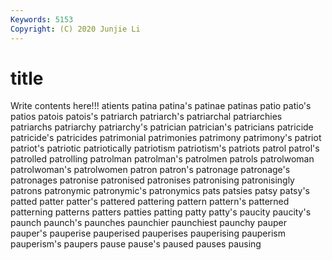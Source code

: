 ```yaml
---
Keywords: 5153
Copyright: (C) 2020 Junjie Li
---
```


# title

Write contents here!!!
atients 
patina 
patina's 
patinae 
patinas 
patio 
patio's 
patios 
patois
patois's 
patriarch 
patriarch's 
patriarchal 
patriarchies 
patriarchs 
patriarchy 
patriarchy's 
patrician 
patrician's
patricians 
patricide 
patricide's 
patricides 
patrimonial 
patrimonies 
patrimony 
patrimony's 
patriot 
patriot's
patriotic 
patriotically 
patriotism 
patriotism's 
patriots 
patrol 
patrol's 
patrolled 
patrolling 
patrolman
patrolman's 
patrolmen 
patrols 
patrolwoman 
patrolwoman's 
patrolwomen 
patron 
patron's 
patronage 
patronage's
patronages 
patronise 
patronised 
patronises 
patronising 
patronisingly 
patrons 
patronymic 
patronymic's 
patronymics
pats 
patsies 
patsy 
patsy's 
patted 
patter 
patter's 
pattered 
pattering 
pattern
pattern's 
patterned 
patterning 
patterns 
patters 
patties 
patting 
patty 
patty's 
paucity
paucity's 
paunch 
paunch's 
paunches 
paunchier 
paunchiest 
paunchy 
pauper 
pauper's 
pauperise
pauperised 
pauperises 
pauperising 
pauperism 
pauperism's 
paupers 
pause 
pause's 
paused 
pauses
pausing 
